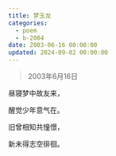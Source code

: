 ```yaml
---
title: 梦玉龙
categories:
  - poem
  - b-2004
date: 2003-06-16 00:00:00
updated: 2024-09-02 00:00:00
---
```


> 2003年6月16日

昼寝梦中故友来，

醒觉少年意气在。

旧曾相知共憧憬，

新未得志空徘徊。